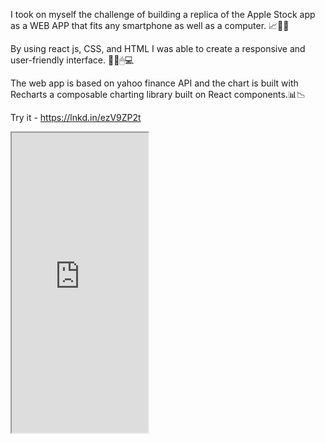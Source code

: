 I took on myself the challenge of building a replica of the Apple Stock app as a WEB APP that fits any smartphone as well as a computer. 📈🍏🍎

By using react js, CSS, and HTML I was able to create a responsive and user-friendly interface. 👨‍💻🖱💻


The web app is based on yahoo finance API and the chart is built with Recharts a composable charting library built on React components.📊📉


Try it - https://lnkd.in/ezV9ZP2t


<iframe src="https://giphy.com/embed/uxHnQ1LfZwRtdDr4FP" width="218" height="480" />

